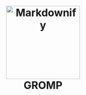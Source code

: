 <h1 align="center">
  <br>
  <a href="http://www.amitmerchant.com/electron-markdownify"><img src="https://github.com/Dhruv-m-Shah/League-of-Legends-Discord-Bot/blob/master/readmeImages/gromp_name.png" alt="Markdownify" width="200"></a>
  <br>
  GROMP
  <br>
</h1>
